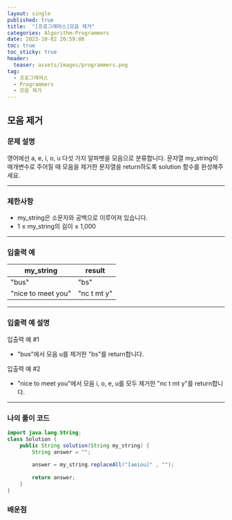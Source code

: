 ```yaml
---
layout: single
published: true
title:  "[프로그래머스]모음 제거"
categories: Algorithm-Programmers
date: 2023-10-02 20:59:00
toc: true
toc_sticky: true
header:
  teaser: assets/images/programmers.png
tag:   
  - 프로그래머스
  - Programmers
  - 모음 제거
---
```


## 모음 제거

### 문제 설명

영어에선 a, e, i, o, u 다섯 가지 알파벳을 모음으로 분류합니다. 문자열 my_string이 매개변수로 주어질 때 모음을 제거한 문자열을 return하도록 solution 함수를 완성해주세요.

----------------

### 제한사항

* my_string은 소문자와 공백으로 이루어져 있습니다.
* 1 ≤ my_string의 길이 ≤ 1,000



----------------

### 입출력 예

|my_string|	result|
|---|---|
|"bus"|	"bs"|
|"nice to meet you"|	"nc t mt y"|

----------------

### 입출력 예 설명

입출력 예 #1  

* "bus"에서 모음 u를 제거한 "bs"를 return합니다.
  

입출력 예 #2  

* "nice to meet you"에서 모음 i, o, e, u를 모두 제거한 "nc t mt y"를 return합니다.



----------------

### 나의 풀이 코드

```java
import java.lang.String;
class Solution {
    public String solution(String my_string) {
        String answer = "";
        
        answer = my_string.replaceAll("[aeiou]" , "");
        
        return answer;
    }
}
```

### 배운점

```java
```
